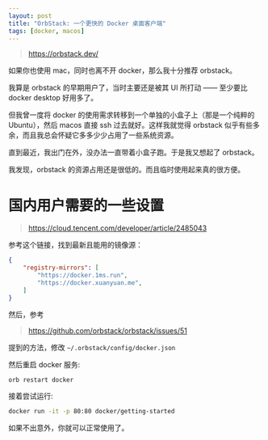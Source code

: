 ```yaml
---
layout: post
title: "OrbStack: 一个更快的 Docker 桌面客户端"
tags: [docker, macos]
---
```


> <https://orbstack.dev/>

如果你也使用 mac，同时也离不开 docker，那么我十分推荐 orbstack。

<!--more-->

我算是 orbstack 的早期用户了，当时主要还是被其 UI 所打动 —— 至少要比 docker desktop 好用多了。

但我曾一度将 docker 的使用需求转移到一个单独的小盒子上（那是一个纯粹的 Ubuntu），然后 macos 直接 ssh 过去就好。这样我就觉得 orbstack 似乎有些多余，而且我总会怀疑它多多少少占用了一些系统资源。

直到最近，我出门在外，没办法一直带着小盒子跑。于是我又想起了 orbstack。

我发现，orbstack 的资源占用还是很低的。而且临时使用起来真的很方便。

# 国内用户需要的一些设置

> <https://cloud.tencent.com/developer/article/2485043>

参考这个链接，找到最新且能用的镜像源：

```json
{
    "registry-mirrors": [
        "https://docker.1ms.run",
        "https://docker.xuanyuan.me",
    ]
}
```

然后，参考

> <https://github.com/orbstack/orbstack/issues/51>

提到的方法，修改 `~/.orbstack/config/docker.json`

然后重启 docker 服务:

```sh
orb restart docker
```

接着尝试运行:

```sh
docker run -it -p 80:80 docker/getting-started
```

如果不出意外，你就可以正常使用了。
